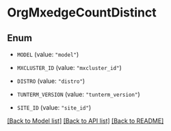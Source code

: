 # OrgMxedgeCountDistinct

## Enum


* `MODEL` (value: `"model"`)

* `MXCLUSTER_ID` (value: `"mxcluster_id"`)

* `DISTRO` (value: `"distro"`)

* `TUNTERM_VERSION` (value: `"tunterm_version"`)

* `SITE_ID` (value: `"site_id"`)


[[Back to Model list]](../README.md#documentation-for-models) [[Back to API list]](../README.md#documentation-for-api-endpoints) [[Back to README]](../README.md)


